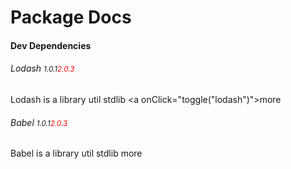 # Package Docs

#### Dev Dependencies

###### Lodash <small>1.0.1</small><small style="color: red;">2.0.3</small>
Lodash is a library
<span class="tag">util</span>
<span class="tag">stdlib</span>
<a onClick="toggle("lodash")">more<a/>
<p id="lodash" class="hidden"></p>

###### Babel <small>1.0.1</small><small style="color: red;">2.0.3</small>
Babel is a library
<span class="tag">util</span>
<span class="tag">stdlib</span>
<a onClick="toggle('babel')">more<a/>
<p id="babel" class="hidden"></p>

<script>
  function toggle(id) {
  var element = document.getElementById(id)
  if (element.className === "hidden") { element.className = "" }
  else { element.className = "hidden" }
}
</script>
